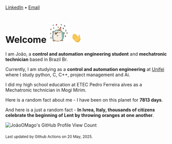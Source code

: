 [LinkedIn](https://www.linkedin.com/in/joão-pedro-gozzoli-b95641301/) &bull;
[Email](joaopedrogozzoli@gmail.com)

# Welcome <img src="happy.gif" height="64px" /> <img src="wave.gif" height="32px" />

I am João, a  **control and automation engineering student** and **mechatronic technician** based in Brazil Br.

Currently, I am studying as a **control and automation engineering** at [Unifei](https://unifei.edu.br) where I study python, C, C++, project management and Ai.

I did my high school education at ETEC Pedro Ferreira alves as a Mechatronic technician in Mogi Mirim.

Here is a random fact about me - I have been on this planet for **7813 days**.

And here is a just a random fact -  **In Ivrea, Italy, thousands of citizens celebrate the beginning of Lent by throwing oranges at one another**.

![JoãoOMago's GitHub Profile View Count](https://komarev.com/ghpvc/?username=JoaoOMago)

<sub>Last updated by Github Actions on 20 May, 2025.</sub>

